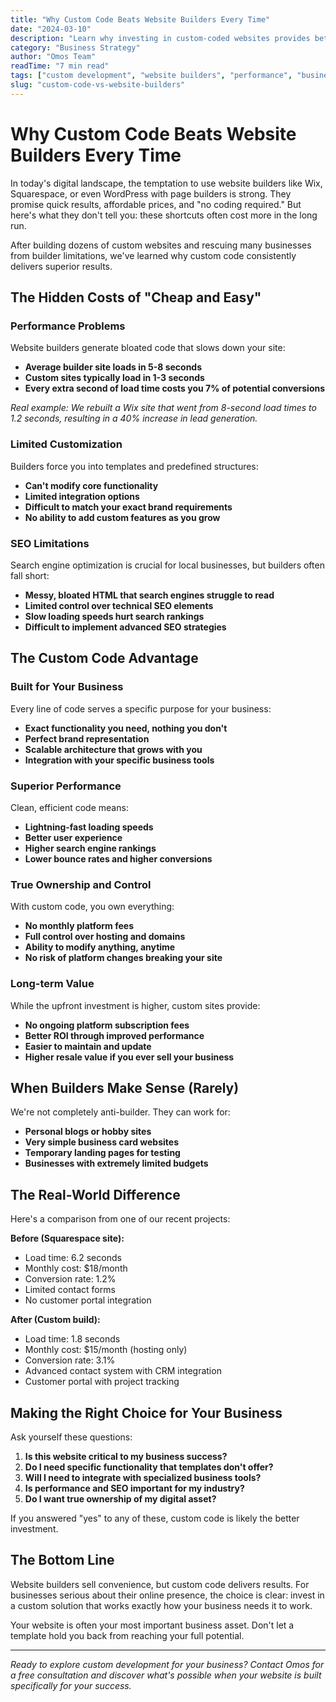 ```yaml
---
title: "Why Custom Code Beats Website Builders Every Time"
date: "2024-03-10"
description: "Learn why investing in custom-coded websites provides better performance, flexibility, and long-term value for your business."
category: "Business Strategy"
author: "Omos Team"
readTime: "7 min read"
tags: ["custom development", "website builders", "performance", "business strategy"]
slug: "custom-code-vs-website-builders"
---
```


# Why Custom Code Beats Website Builders Every Time

In today's digital landscape, the temptation to use website builders like Wix, Squarespace, or even WordPress with page builders is strong. They promise quick results, affordable prices, and "no coding required." But here's what they don't tell you: these shortcuts often cost more in the long run.

After building dozens of custom websites and rescuing many businesses from builder limitations, we've learned why custom code consistently delivers superior results.

## The Hidden Costs of "Cheap and Easy"

### Performance Problems

Website builders generate bloated code that slows down your site:

- **Average builder site loads in 5-8 seconds**
- **Custom sites typically load in 1-3 seconds**
- **Every extra second of load time costs you 7% of potential conversions**

*Real example: We rebuilt a Wix site that went from 8-second load times to 1.2 seconds, resulting in a 40% increase in lead generation.*

### Limited Customization

Builders force you into templates and predefined structures:

- **Can't modify core functionality**
- **Limited integration options**
- **Difficult to match your exact brand requirements**
- **No ability to add custom features as you grow**

### SEO Limitations

Search engine optimization is crucial for local businesses, but builders often fall short:

- **Messy, bloated HTML that search engines struggle to read**
- **Limited control over technical SEO elements**
- **Slow loading speeds hurt search rankings**
- **Difficult to implement advanced SEO strategies**

## The Custom Code Advantage

### Built for Your Business

Every line of code serves a specific purpose for your business:

- **Exact functionality you need, nothing you don't**
- **Perfect brand representation**
- **Scalable architecture that grows with you**
- **Integration with your specific business tools**

### Superior Performance

Clean, efficient code means:

- **Lightning-fast loading speeds**
- **Better user experience**
- **Higher search engine rankings**
- **Lower bounce rates and higher conversions**

### True Ownership and Control

With custom code, you own everything:

- **No monthly platform fees**
- **Full control over hosting and domains**
- **Ability to modify anything, anytime**
- **No risk of platform changes breaking your site**

### Long-term Value

While the upfront investment is higher, custom sites provide:

- **No ongoing platform subscription fees**
- **Better ROI through improved performance**
- **Easier to maintain and update**
- **Higher resale value if you ever sell your business**

## When Builders Make Sense (Rarely)

We're not completely anti-builder. They can work for:

- **Personal blogs or hobby sites**
- **Very simple business card websites**
- **Temporary landing pages for testing**
- **Businesses with extremely limited budgets**

## The Real-World Difference

Here's a comparison from one of our recent projects:

**Before (Squarespace site):**
- Load time: 6.2 seconds
- Monthly cost: $18/month
- Conversion rate: 1.2%
- Limited contact forms
- No customer portal integration

**After (Custom build):**
- Load time: 1.8 seconds
- Monthly cost: $15/month (hosting only)
- Conversion rate: 3.1%
- Advanced contact system with CRM integration
- Customer portal with project tracking

## Making the Right Choice for Your Business

Ask yourself these questions:

1. **Is this website critical to my business success?**
2. **Do I need specific functionality that templates don't offer?**
3. **Will I need to integrate with specialized business tools?**
4. **Is performance and SEO important for my industry?**
5. **Do I want true ownership of my digital asset?**

If you answered "yes" to any of these, custom code is likely the better investment.

## The Bottom Line

Website builders sell convenience, but custom code delivers results. For businesses serious about their online presence, the choice is clear: invest in a custom solution that works exactly how your business needs it to work.

Your website is often your most important business asset. Don't let a template hold you back from reaching your full potential.

---

*Ready to explore custom development for your business? Contact Omos for a free consultation and discover what's possible when your website is built specifically for your success.*